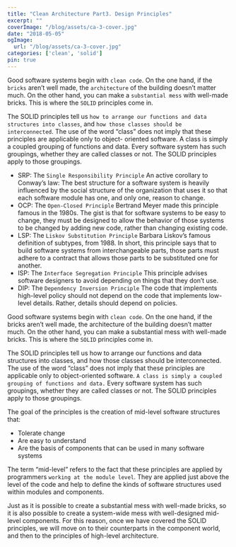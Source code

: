 ```yaml
---
title: "Clean Architecture Part3. Design Principles"
excerpt: ""
coverImage: "/blog/assets/ca-3-cover.jpg"
date: "2018-05-05"
ogImage:
  url: "/blog/assets/ca-3-cover.jpg"
categories: ['clean', 'solid']
pin: true
---
```

Good software systems begin with `clean code`. 
On the one hand, if the `bricks` aren’t well made, the `architecture` of the building doesn’t matter much. 
On the other hand, you can make a `substantial mess` with well-made bricks. This is where the `SOLID` principles come in.

The SOLID principles tell us `how to arrange our functions and data structures into classes`, and `how those classes should be interconnected`. The use of the word “class” does not imply that these principles are applicable only to object- oriented software. A class is simply a coupled grouping of functions and data. Every software system has such groupings, whether they are called classes or not. The SOLID principles apply to those groupings.


- SRP: The `Single Responsibility Principle` An active corollary to Conway’s law: The best structure for a software system is heavily influenced by the social structure of the organization that uses it so that each software module has one, and only one, reason to change.
- OCP: The `Open-Closed Principle` Bertrand Meyer made this principle famous in the 1980s. The gist is that for software systems to be easy to change, they must be designed to allow the behavior of those systems to be changed by adding new code, rather than changing existing code.
- LSP: The `Liskov Substitution Principle` Barbara Liskov’s famous definition of subtypes, from 1988. In short, this principle says that to build software systems from interchangeable parts, those parts must adhere to a contract that allows those parts to be substituted one for another.
- ISP: The `Interface Segregation Principle` This principle advises software designers to avoid depending on things that they don’t use.
- DIP: The `Dependency Inversion Principle` The code that implements high-level policy should not depend on the code that implements low-level details. Rather, details should depend on policies.

Good software systems begin with `clean code`. On the one hand, if the bricks aren’t well made, the architecture of the building doesn’t matter much. On the other hand, you can make a substantial mess with well-made bricks. This is where the `SOLID` principles come in.

The SOLID principles tell us how to arrange our functions and data structures into classes, and how those classes should be interconnected. The use of the word “class” does not imply that these principles are applicable only to object-oriented software. `A class is simply a coupled grouping of functions and data.` Every software system has such groupings, whether they are called classes or not. The SOLID principles apply to those groupings.

The goal of the principles is the creation of mid-level software structures that:
- Tolerate change
- Are easy to understand
- Are the basis of components that can be used in many software systems

The term “mid-level” refers to the fact that these principles are applied by programmers `working at the module level`. They are applied just above the level of the code and help to define the kinds of software structures used within modules and components.

Just as it is possible to create a substantial mess with well-made bricks, so it is also possible to create a system-wide mess with well-designed mid-level components. For this reason, once we have covered the SOLID principles, we will move on to their counterparts in the component world, and then to the principles of high-level architecture.







